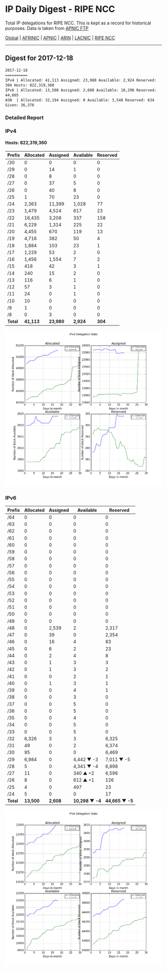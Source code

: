 # IP Daily Digest - RIPE NCC

Total IP delegations for RIPE NCC. This is kept as a record for historical purposes. Data is taken from [APNIC FTP](https://ftp.apnic.net/)

[Global](https://github.com/csmets/IP-Daily-Digest) | [AFRINIC](https://github.com/csmets/IP-Daily-Digest/tree/master/archives/AFRINIC) | [APNIC](https://github.com/csmets/IP-Daily-Digest/tree/master/archives/APNIC) | [ARIN](https://github.com/csmets/IP-Daily-Digest/tree/master/archives/ARIN) | [LACNIC](https://github.com/csmets/IP-Daily-Digest/tree/master/archives/LACNIC) | [RIPE NCC](https://github.com/csmets/IP-Daily-Digest/tree/master/archives/RIPE_NCC)

---

## Digest for 2017-12-18
```
2017-12-18
==========
IPv4 | Allocated: 41,113 Assigned: 23,980 Available: 2,924 Reserved: 304 Hosts: 822,319,360
IPv6 | Allocated: 13,500 Assigned: 2,608 Available: 10,298 Reserved: 44,665
ASN  | Allocated: 32,194 Assigned: 0 Available: 3,548 Reserved: 634 Given: 36,376
```

### Detailed Report

### IPv4

#### Hosts: **822,319,360**

| Prefix | Allocated | Assigned | Available | Reserved |
| ----- | ----- | ----- | ----- | ----- |
| /30 | 0 | 0 | 0 | 0 |
| /29 | 0 | 14 | 1 | 0 |
| /28 | 0 | 8 | 0 | 0 |
| /27 | 0 | 37 | 5 | 0 |
| /26 | 0 | 40 | 8 | 0 |
| /25 | 1 | 70 | 23 | 0 |
| /24 | 2,363 | 11,399 | 1,028 | 77 |
| /23 | 1,479 | 4,524 | 617 | 23 |
| /22 | 16,435 | 3,208 | 337 | 158 |
| /21 | 6,229 | 1,314 | 225 | 22 |
| /20 | 4,455 | 670 | 119 | 13 |
| /19 | 4,716 | 382 | 50 | 4 |
| /18 | 1,884 | 103 | 23 | 1 |
| /17 | 1,229 | 53 | 2 | 0 |
| /16 | 1,456 | 1,554 | 7 | 2 |
| /15 | 418 | 42 | 3 | 1 |
| /14 | 240 | 15 | 2 | 0 |
| /13 | 116 | 6 | 1 | 0 |
| /12 | 57 | 3 | 1 | 0 |
| /11 | 24 | 0 | 1 | 0 |
| /10 | 10 | 0 | 0 | 0 |
| /9 | 1 | 0 | 0 | 0 |
| /8 | 0 | 3 | 0 | 0 |
| **Total** | **41,113** | **23,980** | **2,924** | **304** |

![ipv4-stats](ipv4-figure.png)

### IPv6

| Prefix | Allocated | Assigned | Available | Reserved |
| ----- | ----- | ----- | ----- | ----- |
| /64 | 0 | 0 | 0 | 0 |
| /63 | 0 | 0 | 0 | 0 |
| /62 | 0 | 0 | 0 | 0 |
| /61 | 0 | 0 | 0 | 0 |
| /60 | 0 | 0 | 0 | 0 |
| /59 | 0 | 0 | 0 | 0 |
| /58 | 0 | 0 | 0 | 0 |
| /57 | 0 | 0 | 0 | 0 |
| /56 | 0 | 0 | 0 | 0 |
| /55 | 0 | 0 | 0 | 0 |
| /54 | 0 | 0 | 0 | 0 |
| /53 | 0 | 0 | 0 | 0 |
| /52 | 0 | 0 | 0 | 0 |
| /51 | 0 | 0 | 0 | 0 |
| /50 | 0 | 0 | 0 | 0 |
| /49 | 0 | 0 | 0 | 0 |
| /48 | 0 | 2,539 | 2 | 2,317 |
| /47 | 0 | 39 | 0 | 2,354 |
| /46 | 0 | 16 | 4 | 83 |
| /45 | 0 | 6 | 2 | 23 |
| /44 | 0 | 2 | 4 | 8 |
| /43 | 0 | 1 | 3 | 3 |
| /42 | 0 | 1 | 3 | 2 |
| /41 | 0 | 0 | 2 | 1 |
| /40 | 0 | 1 | 3 | 1 |
| /39 | 0 | 0 | 4 | 1 |
| /38 | 0 | 0 | 3 | 0 |
| /37 | 0 | 0 | 5 | 0 |
| /36 | 0 | 0 | 5 | 0 |
| /35 | 0 | 0 | 4 | 0 |
| /34 | 0 | 0 | 5 | 0 |
| /33 | 0 | 0 | 5 | 0 |
| /32 | 6,326 | 3 | 3 | 6,325 |
| /31 | 49 | 0 | 2 | 6,374 |
| /30 | 95 | 0 | 0 | 6,469 |
| /29 | 6,984 | 0 | 4,442 ▼ -3 | 7,011 ▼ -5 |
| /28 | 5 | 0 | 4,341 ▼ -4 | 6,898 |
| /27 | 11 | 0 | 340 ▲ +2 | 6,596 |
| /26 | 8 | 0 | 612 ▲ +1 | 126 |
| /25 | 4 | 0 | 497 | 23 |
| /24 | 5 | 0 | 0 | 17 |
| **Total** | **13,500** | **2,608** | **10,298 ▼ -4** | **44,665 ▼ -5** |

![ipv6-stats](ipv6-figure.png)